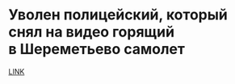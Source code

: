 # Уволен полицейский, который снял на видео горящий в Шереметьево самолет 



[LINK](https://varlamov.ru/3484323.html)